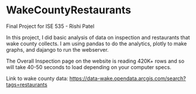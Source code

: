 # WakeCountyRestaurants
Final Project for ISE 535 - Rishi Patel

In this project, I did basic analysis of data on inspection and restaurants that wake county collects. I am using pandas to do the analytics, plotly to make graphs, and dajango to run the webserver. 

The Overall Inspection page on the website is reading 420K+ rows and so will take 40-50 seconds to load depending on your computer specs. 

Link to wake county data: 
https://data-wake.opendata.arcgis.com/search?tags=restaurants
